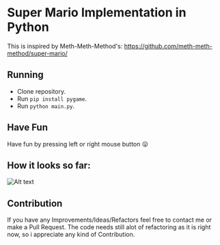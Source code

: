 # Super Mario Implementation in Python

This is inspired by Meth-Meth-Method's: https://github.com/meth-meth-method/super-mario/

## Running

* Clone repository.
* Run `pip install pygame`.
* Run `python main.py`.

## Have Fun

Have fun by pressing left or right mouse button 😛

## How it looks so far:
![Alt text](https://i.imgur.com/pGf4624.png)

## Contribution

If you have any Improvements/Ideas/Refactors feel free to contact me or make a Pull Request.
The code needs still alot of refactoring as it is right now, so i appreciate any kind of Contribution.
